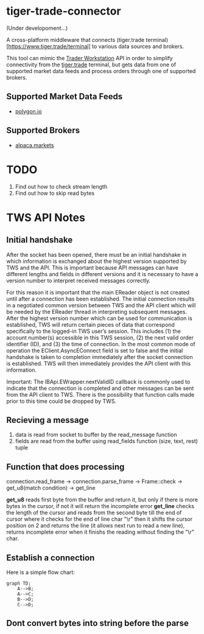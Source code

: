 # tiger-trade-connector
(Under developoment...)

A cross-platform middleware that connects (tiger.trade terminal)[https://www.tiger.trade/terminal] to various data sources and brokers.

This tool can mimic the [Trader Workstation](https://www.interactivebrokers.com/en/trading/tws.php) API in order to simplify connectivity from the [tiger.trade](https://www.tiger.trade) terminal, but gets data from one of supported market data feeds and process orders through one of supported brokers.

## Supported Market Data Feeds
* [polygon.io](https://polygon.io/)

## Supported Brokers
* [alpaca.markets](https://alpaca.markets/)




# TODO

1. Find out how to check stream length
2. Find out how to skip read bytes




# TWS API Notes

## Initial handshake

After the socket has been opened, there must be an initial handshake in which information is exchanged about the highest version supported by TWS and the API. This is important because API messages can have different lengths and fields in different versions and it is necessary to have a version number to interpret received messages correctly.

For this reason it is important that the main EReader object is not created until after a connection has been established. The initial connection results in a negotiated common version between TWS and the API client which will be needed by the EReader thread in interpreting subsequent messages.
After the highest version number which can be used for communication is established, TWS will return certain pieces of data that correspond specifically to the logged-in TWS user’s session. This includes (1) the account number(s) accessible in this TWS session, (2) the next valid order identifier (ID), and (3) the time of connection. In the most common mode of operation the EClient.AsyncEConnect field is set to false and the initial handshake is taken to completion immediately after the socket connection is established. TWS will then immediately provides the API client with this information.

Important: The IBApi.EWrapper.nextValidID callback is commonly used to indicate that the connection is completed and other messages can be sent from the API client to TWS. There is the possibility that function calls made prior to this time could be dropped by TWS.

## Recieving a message
1. data is read from socket to buffer by the read_message function
2. fields are read from the buffer using read_fields function (size, text, rest) tuple


## Function that does processing
connection.read_frame -> connection.parse_frame -> Frame::check -> get_u8(match condition) -> get_line

**get_u8** reads first byte from the buffer and return it, but only if there is more bytes in the cursor, if not it will return the incomplete error
**get_line** checks the length of the cursor and reads from the second byte till the end of cursor where it checks for the end of line char "\r"
then it shifts the cursor position on 2 and returns the line (it allows next run to read a new line), returns incomplete error when it finishs the reading
without finding the "\r" char.


## Establish a connection
Here is a simple flow chart:

```mermaid
graph TD;
    A-->B;
    A-->C;
    B-->D;
    C-->D;
```



## Dont convert bytes into string before the parse
